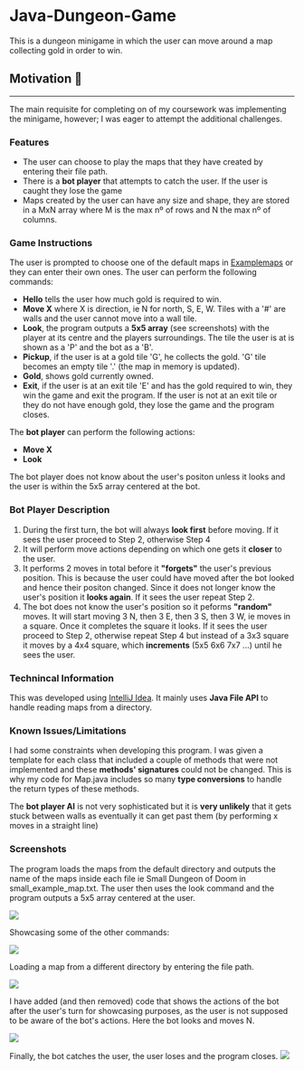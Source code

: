 # Java-Dungeon-Game
This is a dungeon minigame in which the user can move around a map collecting gold in order to win.

## Motivation :bullettrain_front:
---
The main requisite for completing on of my coursework was implementing the minigame, however; I was eager to attempt the additional challenges.

### Features
- The user can choose to play the maps that they have created by entering their file path.
- There is a **bot player** that attempts to catch the user. If the user is caught they lose the game
- Maps created by the user can have any size and shape, they are stored in a MxN array where M is the max nº of rows and N the max nº of columns.
### Game Instructions
The user is prompted to choose one of the default maps in [Examplemaps](/Examplemaps) or they can enter their own ones.
The user can perform the following commands:
- **Hello** tells the user how much gold is required to win.
- **Move X** where X is direction, ie N for north, S, E, W. Tiles with a '#' are walls and the user cannot move into a wall tile.
- **Look**, the program outputs a **5x5 array** (see screenshots) with the player at its centre and the players surroundings. The tile the user is at is shown as a 'P' and the bot as a 'B'.
- **Pickup**, if the user is at a gold tile 'G', he collects the gold. 'G' tile becomes an empty tile '.' (the map in memory is updated).
- **Gold**, shows gold currently owned.
- **Exit**, if the user is at an exit tile 'E' and has the gold required to win, they win the game and exit the program. If the user is not at an exit tile or they do not have enough gold, they lose the game and the program closes.

The **bot player** can perform the following actions:
- **Move X**
- **Look**

The bot player does not know about the user's positon unless it looks and the user is within the 5x5 array centered at the bot.
### Bot Player Description

1. During the first turn, the bot will always **look first** before moving. If it sees the user proceed to Step 2, otherwise Step 4
2. It will perform move actions depending on which one gets it **closer** to the user. 
3. It performs 2 moves in total before it **"forgets"** the user's previous position. This is because the user could have moved after the bot looked and hence their positon changed. Since it does not longer know the user's position it **looks again**. If it sees the user repeat Step 2.
4. The bot does not know the user's position so it peforms **"random"** moves. It will start moving 3 N, then 3 E, then 3 S, then 3 W, ie moves in a square. Once it completes the square it looks. If it sees the user proceed to Step 2, otherwise repeat Step 4 but instead of a 3x3 square it moves by a 4x4 square, which **increments** (5x5 6x6 7x7 ...) until he sees the user.

### Technincal Information
This was developed using [IntelliJ Idea](https://www.jetbrains.com/idea/). It mainly uses **Java File API** to handle reading maps from a directory.

### Known Issues/Limitations
I had some constraints when developing this program. I was given a template for each class that included a couple of methods that were not implemented and these **methods' signatures** could not be changed. This is why my code for Map.java includes so many **type conversions** to handle the return types of these methods.

The **bot player AI** is not very sophisticated but it is **very unlikely** that it gets stuck between walls as eventually it can get past them (by performing x moves in a straight line)

### Screenshots

The program loads the maps from the default directory and outputs the name of the maps inside each file ie Small Dungeon of Doom in small_example_map.txt.
The user then uses the look command and the program outputs a 5x5 array centered at the user.

![](/screenshots/screenshot1.png)

Showcasing some of the other commands:

![](/screenshots/screenshot2.png)

Loading a map from a different directory by entering the file path.

![](/screenshots/screenshot3.png)

I have added (and then removed) code that shows the actions of the bot after the user's turn for showcasing purposes, as the user is not supposed to be aware of the bot's actions. Here the bot looks and moves N.

![](/screenshots/screenshot4.png)

Finally, the bot catches the user, the user loses and the program closes.
![](/screenshots/screenshot5.png)


